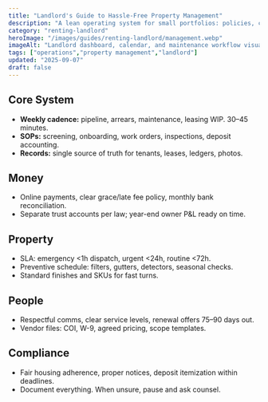 ```yaml
---
title: "Landlord's Guide to Hassle-Free Property Management"
description: "A lean operating system for small portfolios: policies, cadence, vendors, controls."
category: "renting-landlord"
heroImage: "/images/guides/renting-landlord/management.webp"
imageAlt: "Landlord dashboard, calendar, and maintenance workflow visuals"
tags: ["operations","property management","landlord"]
updated: "2025-09-07"
draft: false
---
```


## Core System
- **Weekly cadence:** pipeline, arrears, maintenance, leasing WIP. 30–45 minutes.
- **SOPs:** screening, onboarding, work orders, inspections, deposit accounting.
- **Records:** single source of truth for tenants, leases, ledgers, photos.

## Money
- Online payments, clear grace/late fee policy, monthly bank reconciliation.
- Separate trust accounts per law; year-end owner P&L ready on time.

## Property
- SLA: emergency <1h dispatch, urgent <24h, routine <72h.
- Preventive schedule: filters, gutters, detectors, seasonal checks.
- Standard finishes and SKUs for fast turns.

## People
- Respectful comms, clear service levels, renewal offers 75–90 days out.
- Vendor files: COI, W-9, agreed pricing, scope templates.

## Compliance
- Fair housing adherence, proper notices, deposit itemization within deadlines.
- Document everything. When unsure, pause and ask counsel.
